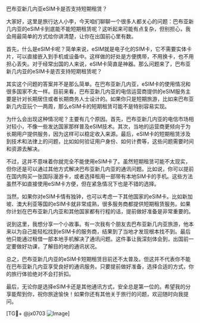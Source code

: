 巴布亚新几内亚eSIM卡是否支持短期租赁？

大家好，这里是旅行达人小李，今天咱们聊聊一个很多人都关心的问题：巴布亚新几内亚的eSIM卡到底能不能短期租赁呢？这听起来可能有点复杂，但别担心，我会用最简单的方式给你讲清楚，让你在出国前心里有数。

首先，什么是eSIM卡呢？简单来说，eSIM就是电子化的SIM卡，它不需要实体卡片，可以直接嵌入到手机或设备中。这样做的好处是方便携带，不用换卡，也不用担心丢失。对于经常出国的人来说，eSIM卡简直是神器。那么问题来了，巴布亚新几内亚的eSIM卡是否支持短期租赁呢？

其实这个问题的答案并不是那么简单。在巴布亚新几内亚，eSIM卡的使用情况和很多国家不太一样。目前来看，巴布亚新几内亚的电信运营商提供的eSIM服务主要是针对长期居住或者长期商务人士设计的。如果你只是短期旅游，比如来巴布亚新几内亚玩个一两周，那么eSIM卡的短期租赁可能不是特别容易实现。

为什么会出现这种情况呢？主要有几个原因。首先，巴布亚新几内亚的电信市场相对较小，不像一些发达国家那样普及eSIM技术。其次，当地的运营商更倾向于为长期用户提供服务，因为这样可以稳定收入来源。最后，eSIM卡的短期租赁涉及到技术和法律上的问题，比如如何验证用户身份、如何计费等，这些问题需要时间和资源去解决。

不过，这并不意味着你就完全不能使用eSIM卡了。虽然短期租赁可能不太现实，但你还是可以通过其他方式解决巴布亚新几内亚的通讯问题。比如说，你可以提前在国内购买一张国际漫游卡，或者选择租用一部带有本地SIM卡的手机。这些方法虽然不如直接使用eSIM卡方便，但在紧急情况下也是不错的选择。

当然，如果你对eSIM卡情有独钟，也可以考虑一下其他国家的eSIM卡。比如新加坡、澳大利亚等国的eSIM卡就非常成熟，很多服务商都提供短期租赁服务。如果你计划在巴布亚新几内亚和其他国家都有行程的话，提前做好准备是非常重要的。

说到这里，我想分享一个小故事。有一次我有个朋友去巴布亚新几内亚旅游，他本来以为自己能轻松找到eSIM卡的服务商，结果到了当地才发现根本找不到。最后他只能通过租借一部本地手机解决了通讯问题。这件事让我深刻体会到，出国前一定要做好功课，了解目的地的通讯状况。

总之，巴布亚新几内亚的eSIM卡短期租赁目前还不太普及。但这并不代表你不能在巴布亚新几内亚享受良好的通讯服务。只要提前做好准备，选择合适的方式，你的旅行体验绝对不会打折扣。

最后，无论你是选择eSIM卡还是其他通讯方式，安全总是第一位的。希望我的分享能帮到你，祝你旅途愉快！如果你还有其他关于旅行的问题，欢迎随时向我提问。

[TG💪+ @jx0703 ![Image](https://github.com/user-attachments/assets/dbca1d08-cadb-493c-b0ec-ad6f7a83f270)]